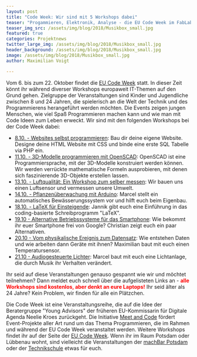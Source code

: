 ```yaml
---
layout: post
title: "Code Week: Wir sind mit 5 Workshops dabei"
teaser: "Progammieren, Elektronik, Analyse - die EU Code Week im FabLabCB"
teaser_img_src: /assets/img/blog/2018/Musikbox_small.jpg
featured: true
categories: Projektnews
twitter_large_img: /assets/img/blog/2018/Musikbox_small.jpg
header_background: /assets/img/blog/2018/Musikbox_small.jpg
image: /assets/img/blog/2018/Musikbox_small.jpg
author: Maximilian Voigt

---
```

<p>Vom 6. bis zum 22. Oktober findet die <a href="http://codeweek.eu/" target="_blank" rel="noopener">EU Code Week</a> statt. In dieser Zeit könnt ihr während diverser Workshops europaweit IT-Themen auf den Grund gehen. Zielgruppe der Veranstaltungen sind Kinder und Jugendliche zwischen 8 und 24 Jahren, die spielerisch an die Welt der Technik und des Programmierens herangeführt werden möchten. Die Events zeigen jungen Menschen, wie viel Spaß Programmieren machen kann und wie man mit Code Ideen zum Leben erweckt.
Wir sind mit den folgenden Workshops bei der Code Week dabei:</p>
<ul>
 	<li><a href="http://blog.fablab-cottbus.de/Veranstaltung/websites-selbst-programmieren-2/" target="_blank" rel="noopener">8.10. - Websites selbst programmieren</a>: Bau dir deine eigene Website. Designe deine HTML Website mit CSS und binde eine erste SQL Tabelle via PHP ein.</li>
 	<li><a href="http://blog.fablab-cottbus.de/Veranstaltung/3d-modelle-programmieren-mit-openscad-2/" target="_blank" rel="noopener">11.10. - 3D-Modelle programmieren mit OpenSCAD</a>: OpenSCAD ist eine Programmiersprache, mit der 3D-Modelle konstruiert werden können. Wir werden verrückte mathematische Formeln ausprobieren, mit denen sich faszinierende 3D-Objekte erstellen lassen.</li>
 	<li><a href="http://blog.fablab-cottbus.de/Veranstaltung/luftqualitaet-ein-workshop-zum-selber-messen/" target="_blank" rel="noopener">13.10. - Luftqualität: Ein Workshop zum selber messen</a>: Wir bauen uns einen Luftsensor und vermessen unsere Umwelt.</li>
 	<li><a href="http://blog.fablab-cottbus.de/Veranstaltung/pflanzenueberwachung-mit-arduino/" target="_blank" rel="noopener">14.10. - Pflanzenüberwachung mit Arduino</a>: Marcel stellt ein automatisches Bewässerungssystem vor und hilft euch beim Eigenbau.</li>
 	<li><a href="http://blog.fablab-cottbus.de/Veranstaltung/latex-fuer-einsteigende/" target="_blank" rel="noopener">18.10. - LaTeX für Einsteigende</a>: Jannik gibt euch eine Einführung in das coding-basierte Schreibprogramm "LaTeX".</li>
 	<li><a href="http://blog.fablab-cottbus.de/Veranstaltung/alternative-betriebssysteme-fuer-das-smartphone/" target="_blank" rel="noopener">19.10 - Alternative Betriebssysteme für das Smartphone</a>: Wie bekommt ihr euer Smartphone frei von Google? Christian zeigt euch ein paar Alternativen.</li>
 	<li><a href="http://blog.fablab-cottbus.de/Veranstaltung/vom-physikalische-ereignis-zum-datensatz/" target="_blank" rel="noopener">20.10 - Vom physikalische Ereignis zum Datensatz</a>: Wie entstehen Daten und wie arbeiten dann Geräte mit ihnen? Maximilian baut mit euch einen Temperatursensor.</li>
 	<li><a href="http://blog.fablab-cottbus.de/Veranstaltung/audiogesteuerte-lichter/" target="_blank" rel="noopener">21.10 - Audiogesteuerte Lichter</a>: Marcel baut mit euch eine Lichtanlage, die durch Musik ihr Verhalten verändert.</li>
</ul>
<p>Ihr seid auf diese Veranstaltungen genauso gespannt wie wir und möchtet teilnehmen? Dann meldet euch schnell über die aufgelisteten Links an
 - <strong style="color:red;">alle Workshops sind kostenlos, aber denkt an eure Laptops!</strong> Ihr seid älter als 24 Jahre?
 Kein Problem, wir finden für alle ein Plätzchen.</p>

<p>Die Code Week ist eine Veranstaltungsreihe, die auf die Idee der Beratergruppe "Young Advisors" der früheren EU-Kommissarin 
für Digitale Agenda Neelie Kroes zurückgeht. Die Initiative <a href="https://meet-and-code.org/a" target="_blank" rel="noopener">Meet and Code</a> fördert Event-Projekte
 aller Art rund um das Thema Programmieren, die im Rahmen und während der EU Code Week veranstaltet werden. Weitere Workshops findet 
ihr auf der Seite der <a href="http://codeweek.eu/" target="_blank" rel="noopener">EU Code Week</a>. Wenn ihr im Raum Potsdam oder
 Lübbenau wohnt, sind vielleicht die Veranstaltungen der <a href="https://machbar-potsdam.de/?p=1754" rel="noopener" target="_blank">machBar Potsdam</a> oder der <a href="http://jfvnet.de/cleverinside/" rel="noopener" target="_blank">Technikschule</a> etwas für euch.</p>


